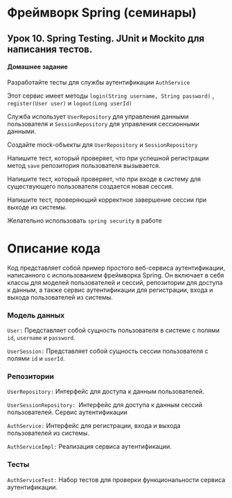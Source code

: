 # Фреймворк Spring (семинары)
## Урок 10. Spring Testing. JUnit и Mockito для написания тестов.

#### Домашнее задание

Разработайте тесты для службы аутентификации
`AuthService`

Этот сервис имеет методы
`login(String username, String password)`
,
`register(User user)`
и
`logout(Long userId)`

Служба использует
`UserRepository`
для управления данными пользователя и
`SessionRepository`
для управления сессионными данными.


Создайте mock-объекты для
`UserRepository`
и
`SessionRepository`


Напишите тест, который проверяет, что при успешной регистрации метод
`save`
репозитория пользователя вызывается.

Напишите тест, который проверяет, что при входе в систему для существующего пользователя создается новая сессия.

Напишите тест, проверяющий корректное завершение сессии при выходе из системы.

Желательно использовать `spring security` в работе

# Описание кода
Код представляет собой пример простого веб-сервиса аутентификации, написанного с использованием фреймворка Spring. Он включает в себя классы для моделей пользователей и сессий, репозитории для доступа к данным, а также сервис аутентификации для регистрации, входа и выхода пользователей из системы.

### Модель данных
`User:` Представляет собой сущность пользователя в системе с полями `id`, `username` и `password`.

`UserSession:` Представляет собой сущность сессии пользователя с полями `id` и `userId`.

### Репозитории
`UserRepository:` Интерфейс для доступа к данным пользователей.

`UserSessionRepository: `Интерфейс для доступа к данным сессий пользователей.
Сервис аутентификации

`AuthService:` Интерфейс для регистрации, входа и выхода пользователей из системы.

`AuthServiceImpl:` Реализация сервиса аутентификации.

### Тесты
`AuthServiceTest:` Набор тестов для проверки функциональности сервиса аутентификации.
